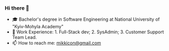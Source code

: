 ### Hi there 👋

<!--
**Mikkicon/mikkicon** is a ✨ _special_ ✨ repository because its `README.md` (this file) appears on your GitHub profile.

Here are some ideas to get you started:

- 🔭 I’m currently working on ...
- 🌱 I’m currently learning ...
- 👯 I’m looking to collaborate on ...
- 🤔 I’m looking for help with ...
- 💬 Ask me about ...
- 📫 How to reach me: ...
- 😄 Pronouns: ...
- ⚡ Fun fact: ...
-->
- 🎓 Bachelor's degree in Software Engineering at National University of "Kyiv-Mohyla Academy"
- 🔭 Work Experience: 1. Full-Stack dev; 2. SysAdmin; 3. Customer Support Team Lead. 
- 📫 How to reach me: mikkicon@gmail.com
